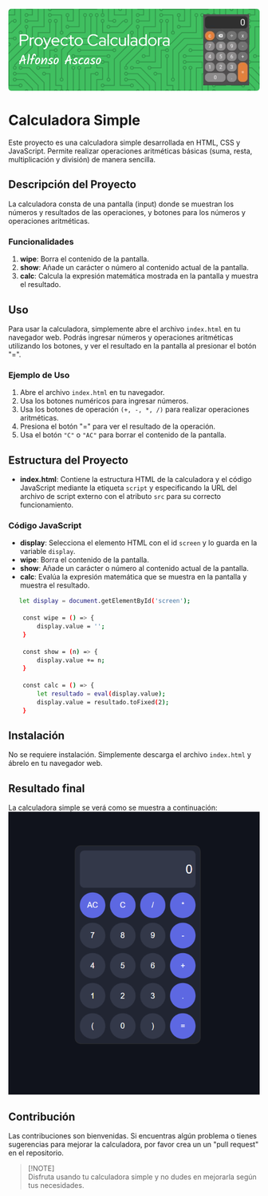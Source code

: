 ![Header](Imagenes/github-header-image.png)


# Calculadora Simple

Este proyecto es una calculadora simple desarrollada en HTML, CSS y JavaScript. Permite realizar operaciones aritméticas básicas (suma, resta, multiplicación y división) de manera sencilla.

## Descripción del Proyecto

La calculadora consta de una pantalla (input) donde se muestran los números y resultados de las operaciones, y botones para los números y operaciones aritméticas.

### Funcionalidades

1. **wipe**: Borra el contenido de la pantalla.
2. **show**: Añade un carácter o número al contenido actual de la pantalla.
3. **calc**: Calcula la expresión matemática mostrada en la pantalla y muestra el resultado.

## Uso

Para usar la calculadora, simplemente abre el archivo `index.html` en tu navegador web. Podrás ingresar números y operaciones aritméticas utilizando los botones, y ver el resultado en la pantalla al presionar el botón "=".

### Ejemplo de Uso

1. Abre el archivo `index.html` en tu navegador.
2. Usa los botones numéricos para ingresar números.
3. Usa los botones de operación `(+, -, *, /)` para realizar operaciones aritméticas.
4. Presiona el botón "=" para ver el resultado de la operación.
5. Usa el botón `"C"` o `"AC"` para borrar el contenido de la pantalla.

## Estructura del Proyecto

- **index.html**: Contiene la estructura HTML de la calculadora y el código JavaScript mediante la etiqueta `script` y especificando la URL del archivo de script externo con el atributo `src` para su correcto funcionamiento.

### Código JavaScript

- **display**: Selecciona el elemento HTML con el id `screen` y lo guarda en la variable `display`.
- **wipe**: Borra el contenido de la pantalla.
- **show**: Añade un carácter o número al contenido actual de la pantalla.
- **calc**: Evalúa la expresión matemática que se muestra en la pantalla y muestra el resultado.

```bash
   let display = document.getElementById('screen');

    const wipe = () => {
        display.value = '';
    }
    
    const show = (n) => {
        display.value += n;
    }
    
    const calc = () => {
        let resultado = eval(display.value);
        display.value = resultado.toFixed(2);
    }
```

## Instalación

No se requiere instalación. Simplemente descarga el archivo `index.html` y ábrelo en tu navegador web.

## Resultado final

La calculadora simple se verá como se muestra a continuación:
![calculadora](Imagenes/FinalResultCalculadoraPNG.PNG)

## Contribución

Las contribuciones son bienvenidas. Si encuentras algún problema o tienes sugerencias para mejorar la calculadora, por favor crea un un "pull request" en el repositorio.

> [!NOTE]\
> Disfruta usando tu calculadora simple y no dudes en mejorarla según tus necesidades.

